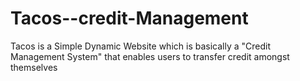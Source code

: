 # Tacos--credit-Management
Tacos is a Simple Dynamic Website which is basically a  "Credit Management System" that enables users to transfer credit amongst themselves
